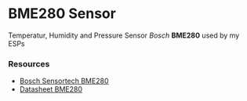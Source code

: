 #  BME280 Sensor
Temperatur, Humidity and Pressure Sensor *Bosch* **BME280** used by my ESPs

### Resources  

* [Bosch Sensortech BME280](https://www.bosch-sensortec.com/products/environmental-sensors/humidity-sensors-bme280)
* [Datasheet BME280](https://www.bosch-sensortec.com/media/boschsensortec/downloads/datasheets/bst-bme280-ds002.pdf)